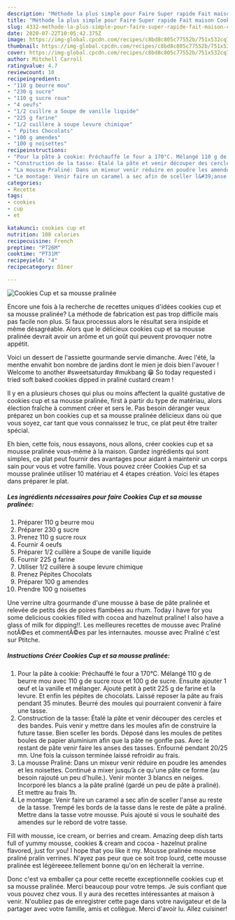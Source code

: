 ```yaml
---
description: "Méthode la plus simple pour Faire Super rapide Fait maison Cookies Cup et sa mousse pralinée"
title: "Méthode la plus simple pour Faire Super rapide Fait maison Cookies Cup et sa mousse pralinée"
slug: 4332-methode-la-plus-simple-pour-faire-super-rapide-fait-maison-cookies-cup-et-sa-mousse-pralinee
date: 2020-07-22T10:05:42.375Z
image: https://img-global.cpcdn.com/recipes/c8bd8c805c77552b/751x532cq70/cookies-cup-et-sa-mousse-pralinee-photo-principale-de-la-recette.jpg
thumbnail: https://img-global.cpcdn.com/recipes/c8bd8c805c77552b/751x532cq70/cookies-cup-et-sa-mousse-pralinee-photo-principale-de-la-recette.jpg
cover: https://img-global.cpcdn.com/recipes/c8bd8c805c77552b/751x532cq70/cookies-cup-et-sa-mousse-pralinee-photo-principale-de-la-recette.jpg
author: Mitchell Carroll
ratingvalue: 4.7
reviewcount: 10
recipeingredient:
- "110 g beurre mou"
- "230 g sucre"
- "110 g sucre roux"
- "4 oeufs"
- "1/2 cuillre a Soupe de vanille liquide"
- "225 g farine"
- "1/2 cuillère à soupe levure chimique"
- " Ppites Chocolats"
- "100 g amendes"
- "100 g noisettes"
recipeinstructions:
- "Pour la pâte à cookie: Préchauffé le four a 170°C. Mélangé 110 g de beurre mou avec 110 g de sucre roux et 100 g de sucre. Ensuite ajouter 1 œuf et la vanille et mélanger. Ajouté petit à petit 225 g de farine et la levure. Et enfin les pépites de chocolats. Laissé reposer la pâte au frais pendant 35 minutes. Beurré des moules qui pourraient convenir à faire une tasse."
- "Construction de la tasse: Étalé la pâte et venir découper des cercles et des bandes. Puis venir y mettre dans les moules afin de construire la future tasse. Bien sceller les bords. Déposé dans les moules de petites boules de papier aluminium afin que la pâte ne gonfle pas. Avec le restant de pâte venir faire les anses des tasses. Enfourné pendant 20/25 mn. Une fois la cuisson terminée laissé refroidir au frais."
- "La mousse Praliné: Dans un mixeur venir réduire en poudre les amendes et les noisettes. Continué a mixer jusqu’à ce qu&#39;une pâte ce forme (au besoin rajouté un peu d&#39;huile.). Venir monter 3 blancs en neiges. Incorporé les blancs a la pâte praliné (gardé un peu de pâte à praliné). Et mettre au frais 1h."
- "Le montage: Venir faire un caramel a sec afin de sceller l&#39;anse au reste de la tasse. Trempé les bords de la tasse dans le reste de pâte a praliné. Mettre dans la tasse votre mousse. Puis ajouté si vous le souhaité des amendes sur le rebord de votre tasse."
categories:
- Recette
tags:
- cookies
- cup
- et

katakunci: cookies cup et 
nutrition: 108 calories
recipecuisine: French
preptime: "PT26M"
cooktime: "PT31M"
recipeyield: "4"
recipecategory: Dîner

---
```



![Cookies Cup et sa mousse pralinée](https://img-global.cpcdn.com/recipes/c8bd8c805c77552b/751x532cq70/cookies-cup-et-sa-mousse-pralinee-photo-principale-de-la-recette.jpg)

Encore une fois à la recherche de recettes uniques d'idées cookies cup et sa mousse pralinée? La méthode de fabrication est pas trop difficile mais pas facile non plus. Si faux processus alors le résultat sera insipide et même désagréable. Alors que le délicieux cookies cup et sa mousse pralinée devrait avoir un arôme et un goût qui peuvent provoquer notre appétit.

Voici un dessert de l&#39;assiette gourmande servie dimanche. Avec l&#39;été, la menthe envahit bon nombre de jardins dont le mien je dois bien l&#39;avouer ! Welcome to another #sweetsaturday #mukbang 😁 So today requested i tried soft baked cookies dipped in praliné custard cream !

Il y en a plusieurs choses qui plus ou moins affectent la qualité gustative de cookies cup et sa mousse pralinée, first à partir du type de matériau, alors élection fraîche à comment créer et sers le. Pas besoin déranger veux préparez un bon cookies cup et sa mousse pralinée délicieux dans où que vous soyez, car tant que vous connaissez le truc, ce plat peut être traiter spécial.


Eh bien, cette fois, nous essayons, nous allons, créer cookies cup et sa mousse pralinée vous-même à la maison. Gardez ingrédients qui sont simples, ce plat peut fournir des avantages pour aidant à maintenir un corps sain pour vous et votre famille. Vous pouvez créer Cookies Cup et sa mousse pralinée utiliser 10 matériau et 4 étapes création. Voici les étapes dans préparer le plat.

<!--inarticleads1-->

##### Les ingrédients nécessaires pour faire Cookies Cup et sa mousse pralinée:

1. Préparer 110 g beurre mou
1. Préparer 230 g sucre
1. Prenez 110 g sucre roux
1. Fournir 4 oeufs
1. Préparer 1/2 cuillère a Soupe de vanille liquide
1. Fournir 225 g farine
1. Utiliser 1/2 cuillère à soupe levure chimique
1. Prenez  Pépites Chocolats
1. Préparer 100 g amendes
1. Prendre 100 g noisettes


Une verrine ultra gourmande d&#39;une mousse à base de pâte pralinée et relevée de petits dés de poires flambées au rhum. Today i have for you some delicious cookies filled with cocoa and hazelnut praline! I also have a glass of milk for dipping!!. Les meilleures recettes de mousse avec Praliné notÃ©es et commentÃ©es par les internautes. mousse avec Praliné c&#39;est sur Ptitche. 

<!--inarticleads2-->

##### Instructions Créer Cookies Cup et sa mousse pralinée:

1. Pour la pâte à cookie: Préchauffé le four a 170°C. Mélangé 110 g de beurre mou avec 110 g de sucre roux et 100 g de sucre. Ensuite ajouter 1 œuf et la vanille et mélanger. Ajouté petit à petit 225 g de farine et la levure. Et enfin les pépites de chocolats. Laissé reposer la pâte au frais pendant 35 minutes. Beurré des moules qui pourraient convenir à faire une tasse.
1. Construction de la tasse: Étalé la pâte et venir découper des cercles et des bandes. Puis venir y mettre dans les moules afin de construire la future tasse. Bien sceller les bords. Déposé dans les moules de petites boules de papier aluminium afin que la pâte ne gonfle pas. Avec le restant de pâte venir faire les anses des tasses. Enfourné pendant 20/25 mn. Une fois la cuisson terminée laissé refroidir au frais.
1. La mousse Praliné: Dans un mixeur venir réduire en poudre les amendes et les noisettes. Continué a mixer jusqu’à ce qu&#39;une pâte ce forme (au besoin rajouté un peu d&#39;huile.). Venir monter 3 blancs en neiges. Incorporé les blancs a la pâte praliné (gardé un peu de pâte à praliné). Et mettre au frais 1h.
1. Le montage: Venir faire un caramel a sec afin de sceller l&#39;anse au reste de la tasse. Trempé les bords de la tasse dans le reste de pâte a praliné. Mettre dans la tasse votre mousse. Puis ajouté si vous le souhaité des amendes sur le rebord de votre tasse.


Fill with mousse, ice cream, or berries and cream. Amazing deep dish tarts full of yummy mousse, cookies &amp; cream and cocoa - hazelnut praline flavored, just for you! I hope that you like it my. Mousse pralinée mousse praliné pralin verrines. N&#39;ayez pas peur que ce soit trop lourd, cette mousse pralinée est légèreeee.tellement bonne qu&#39;on en lécherait la verrine. 


Donc c'est va emballer ça pour cette recette exceptionnelle cookies cup et sa mousse pralinée. Merci beaucoup pour votre temps. Je suis confiant que vous pouvez chez vous. Il y aura des recettes  intéressantes at maison à venir. N'oubliez pas de enregistrer cette page dans votre navigateur et de la partager avec votre famille, amis et collègue. Merci d'avoir lu. Allez cuisiner!
